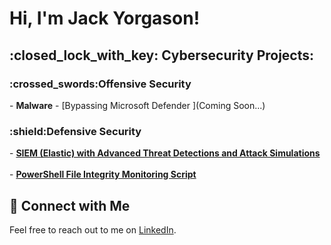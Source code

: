 <h1>Hi, I'm Jack Yorgason! <br/></h1>

<h2>:closed_lock_with_key: Cybersecurity Projects:</h2>

<h3>:crossed_swords:Offensive Security</h3>
- <b>Malware</b>
  - [Bypassing Microsoft Defender ](Coming Soon...)

<h3>:shield:Defensive Security</h3>
- <b><a href="https://github.com/jycybersec/SIEM-ELASTIC">SIEM (Elastic) with Advanced Threat Detections and Attack Simulations</a></b></br> </br>
- <b><a href="https://github.com/jycybersec/PowerShell-FIM-script">PowerShell File Integrity Monitoring Script</a></b>

## :electric_plug: Connect with Me
Feel free to reach out to me on [LinkedIn](https://www.linkedin.com/in/jack-yorgason-21940a24a/%29).

